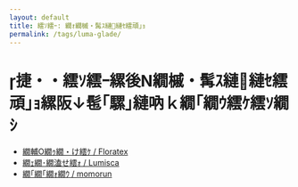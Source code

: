 ```yaml
---
layout: default
title: 繧ｿ繧ｰ: 繝ｫ繝槭・髯ｽ縺縺ｾ繧頑｣ｮ
permalink: /tags/luma-glade/
---
```

# 捷・・繧ｿ繧ｰ縲後Ν繝槭・髯ｽ縺縺ｾ繧頑｣ｮ縲阪↓髢｢騾｣縺吶ｋ繝｢繝ｳ繧ｹ繧ｿ繝ｼ

- [繝輔Ο繝ｩ繝・け繧ｹ / Floratex](/monsterdex/monster/Floratex.html)
- [繝ｪ繝･繝溘せ繧ｫ / Lumisca](/monsterdex/monster/Lumisca.html)
- [繝｢繝｢繝ｫ繝ｳ / momorun](/monsterdex/monster/momorun.html)